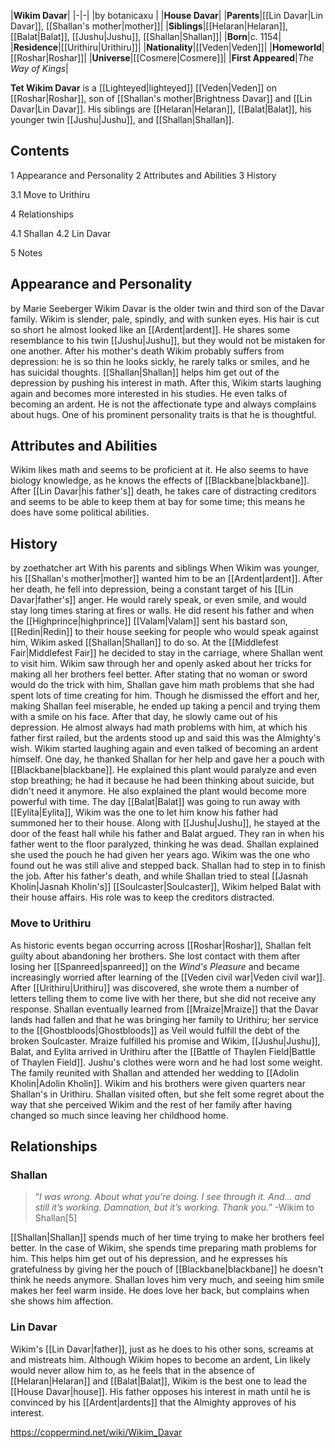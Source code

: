 |**Wikim Davar**|
|-|-|
|by  botanicaxu |
|**House Davar**|
|**Parents**|[[Lin Davar\|Lin Davar]], [[Shallan's mother\|mother]]|
|**Siblings**|[[Helaran\|Helaran]], [[Balat\|Balat]], [[Jushu\|Jushu]], [[Shallan\|Shallan]]|
|**Born**|c. 1154|
|**Residence**|[[Urithiru\|Urithiru]]|
|**Nationality**|[[Veden\|Veden]]|
|**Homeworld**|[[Roshar\|Roshar]]|
|**Universe**|[[Cosmere\|Cosmere]]|
|**First Appeared**|*The Way of Kings*|

**Tet Wikim Davar** is a [[Lighteyed\|lighteyed]] [[Veden\|Veden]] on [[Roshar\|Roshar]], son of [[Shallan's mother\|Brightness Davar]] and [[Lin Davar\|Lin Davar]].
His siblings are [[Helaran\|Helaran]], [[Balat\|Balat]], his younger twin [[Jushu\|Jushu]], and [[Shallan\|Shallan]].

## Contents

1 Appearance and Personality
2 Attributes and Abilities
3 History

3.1 Move to Urithiru


4 Relationships

4.1 Shallan
4.2 Lin Davar


5 Notes


## Appearance and Personality
 by  Marie Seeberger 
Wikim Davar is the older twin and third son of the Davar family. Wikim is slender, pale, spindly, and with sunken eyes. His hair is cut so short he almost looked like an [[Ardent\|ardent]]. He shares some resemblance to his twin [[Jushu\|Jushu]], but they would not be mistaken for one another.
After his mother's death Wikim probably suffers from depression: he is so thin he looks sickly, he rarely talks or smiles, and he has suicidal thoughts. [[Shallan\|Shallan]] helps him get out of the depression by pushing his interest in math. After this, Wikim starts laughing again and becomes more interested in his studies. He even talks of becoming an ardent. He is not the affectionate type and always complains about hugs. One of his prominent personality traits is that he is thoughtful.

## Attributes and Abilities
Wikim likes math and seems to be proficient at it. He also seems to have biology knowledge, as he knows the effects of [[Blackbane\|blackbane]]. After [[Lin Davar\|his father's]] death, he takes care of distracting creditors and seems to be able to keep them at bay for some time; this means he does have some political abilities.

## History
 by  zoethatcher art  With his parents and siblings
When Wikim was younger, his [[Shallan's mother\|mother]] wanted him to be an [[Ardent\|ardent]]. After her death, he fell into depression, being a constant target of his [[Lin Davar\|father's]] anger. He would rarely speak, or even smile, and would stay long times staring at fires or walls. He did resent his father and when the [[Highprince\|highprince]] [[Valam\|Valam]] sent his bastard son, [[Redin\|Redin]] to their house seeking for people who would speak against him, Wikim asked [[Shallan\|Shallan]] to do so.
At the [[Middlefest Fair\|Middlefest Fair]] he decided to stay in the carriage, where Shallan went to visit him. Wikim saw through her and openly asked about her tricks for making all her brothers feel better. After stating that no woman or sword would do the trick with him, Shallan gave him math problems that she had spent lots of time creating for him. Though he dismissed the effort and her, making Shallan feel miserable, he ended up taking a pencil and trying them with a smile on his face.
After that day, he slowly came out of his depression. He almost always had math problems with him, at which his father first railed, but the ardents stood up and said this was the Almighty's wish. Wikim started laughing again and even talked of becoming an ardent himself. One day, he thanked Shallan for her help and gave her a pouch with [[Blackbane\|blackbane]]. He explained this plant would paralyze and even stop breathing; he had it because he had been thinking about suicide, but didn't need it anymore. He also explained the plant would become more powerful with time.
The day [[Balat\|Balat]] was going to run away with [[Eylita\|Eylita]], Wikim was the one to let him know his father had summoned her to their house. Along with [[Jushu\|Jushu]], he stayed at the door of the feast hall while his father and Balat argued. They ran in when his father went to the floor paralyzed, thinking he was dead. Shallan explained she used the pouch he had given her years ago. Wikim was the one who found out he was still alive and stepped back. Shallan had to step in to finish the job.
After his father's death, and while Shallan tried to steal [[Jasnah Kholin\|Jasnah Kholin's]] [[Soulcaster\|Soulcaster]], Wikim helped Balat with their house affairs. His role was to keep the creditors distracted.

### Move to Urithiru
As historic events began occurring across [[Roshar\|Roshar]], Shallan felt guilty about abandoning her brothers. She lost contact with them after losing her [[Spanreed\|spanreed]] on the *Wind's Pleasure* and became increasingly worried after learning of the [[Veden civil war\|Veden civil war]]. After [[Urithiru\|Urithiru]] was discovered, she wrote them a number of letters telling them to come live with her there, but she did not receive any response. Shallan eventually learned from [[Mraize\|Mraize]] that the Davar lands had fallen and that he was bringing her family to Urithiru; her service to the [[Ghostbloods\|Ghostbloods]] as Veil would fulfill the debt of the broken Soulcaster.
Mraize fulfilled his promise and Wikim, [[Jushu\|Jushu]], Balat, and Eylita arrived in Urithiru after the [[Battle of Thaylen Field\|Battle of Thaylen Field]]. Jushu's clothes were worn and he had lost some weight. The family reunited with Shallan and attended her wedding to [[Adolin Kholin\|Adolin Kholin]].
Wikim and his brothers were given quarters near Shallan's in Urithiru. Shallan visited often, but she felt some regret about the way that she perceived Wikim and the rest of her family after having changed so much since leaving her childhood home.

## Relationships
### Shallan
>“*I was wrong. About what you're doing. I see through it. And... and still it’s working. Damnation, but it’s working. Thank you.*”
\-Wikim to Shallan[5]


[[Shallan\|Shallan]] spends much of her time trying to make her brothers feel better. In the case of Wikim, she spends time preparing math problems for him. This helps him get out of his depression, and he expresses his gratefulness by giving her the pouch of [[Blackbane\|blackbane]] he doesn't think he needs anymore. Shallan loves him very much, and seeing him smile makes her feel warm inside. He does love her back, but complains when she shows him affection.

### Lin Davar
Wikim's [[Lin Davar\|father]], just as he does to his other sons, screams at and mistreats him. Although Wikim hopes to become an ardent, Lin likely would never allow him to, as he feels that in the absence of [[Helaran\|Helaran]] and [[Balat\|Balat]], Wikim is the best one to lead the [[House Davar\|house]]. His father opposes his interest in math until he is convinced by his [[Ardent\|ardents]] that the Almighty approves of his interest.



https://coppermind.net/wiki/Wikim_Davar